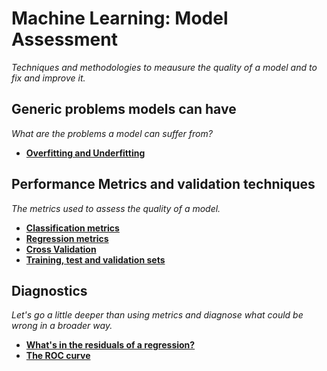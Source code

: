 # Machine Learning: Model Assessment

*Techniques and methodologies to meausure the quality of a model and to fix and improve it.*


## Generic problems models can have 

*What are the problems a model can suffer from?*

* [**Overfitting and Underfitting**](http://nbviewer.jupyter.org/github/martinapugliese/tales-science-data/blob/master/ml-assessment/overfitting-underfitting.ipynb)


## Performance Metrics and validation techniques

*The metrics used to assess the quality of a model.*

* [**Classification metrics**](http://nbviewer.jupyter.org/github/martinapugliese/tales-science-data/blob/master/ml-assessment/perf-metrics-techniques/classification-metrics.ipynb)
* [**Regression metrics**](http://nbviewer.jupyter.org/github/martinapugliese/tales-science-data/blob/master/ml-assessment/perf-metrics-techniques/regression-metrics.ipynb)
* [**Cross Validation**](http://nbviewer.jupyter.org/github/martinapugliese/tales-science-data/blob/master/ml-assessment/perf-metrics-techniques/cross-validation.ipynb)
* [**Training, test and validation sets**](http://nbviewer.jupyter.org/github/martinapugliese/tales-science-data/blob/master/ml-assessment/perf-metrics-techniques/training-validation-test.ipynb)


## Diagnostics

*Let's go a little deeper than using metrics and diagnose what could be wrong in a broader way.*

* [**What's in the residuals of a regression?**](http://nbviewer.jupyter.org/github/martinapugliese/tales-science-data/blob/master/ml-assessment/diagnostics/regr-residuals.ipynb)
* [**The ROC curve**](http://nbviewer.jupyter.org/github/martinapugliese/tales-science-data/blob/master/ml-assessment/diagnostics/roc.ipynb)
